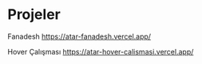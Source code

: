 # Projeler

Fanadesh
https://atar-fanadesh.vercel.app/


Hover Çalışması
https://atar-hover-calismasi.vercel.app/
